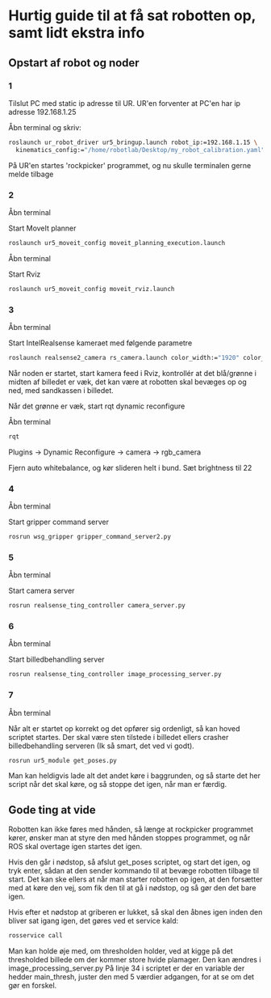 # Hurtig guide til at få sat robotten op, samt lidt ekstra info
## Opstart af robot og noder
### 1
Tilslut PC med static ip adresse til UR. UR'en forventer at PC'en har ip adresse 192.168.1.25

Åbn terminal og skriv:

```sh
roslaunch ur_robot_driver ur5_bringup.launch robot_ip:=192.168.1.15 \
  kinematics_config:="/home/robotlab/Desktop/my_robot_calibration.yaml"
```

På UR'en startes 'rockpicker' programmet, og nu skulle terminalen gerne melde tilbage

### 2

Åbn terminal

Start MoveIt planner

```sh
roslaunch ur5_moveit_config moveit_planning_execution.launch
```

Åbn terminal

Start Rviz

```sh
roslaunch ur5_moveit_config moveit_rviz.launch
```

### 3

Åbn terminal

Start IntelRealsense kameraet med følgende parametre

```sh
roslaunch realsense2_camera rs_camera.launch color_width:="1920" color_height:="1080" color_fps:="30"
```

Når noden er startet, start kamera feed i Rviz, kontrollér at det blå/grønne i midten af billedet er væk, det kan være at robotten skal bevæges op og ned, med sandkassen i billedet.

Når det grønne er væk, start rqt dynamic reconfigure

Åbn terminal

```sh
rqt
```
Plugins -> Dynamic Reconfigure -> camera -> rgb_camera

Fjern auto whitebalance, og kør slideren helt i bund.
Sæt brightness til 22

### 4

Åbn terminal 

Start gripper command server

```sh
rosrun wsg_gripper gripper_command_server2.py
```

### 5

Åbn terminal

Start camera server

```sh
rosrun realsense_ting_controller camera_server.py
```

### 6

Åbn terminal

Start billedbehandling server

```sh
rosrun realsense_ting_controller image_processing_server.py
```

### 7

Åbn terminal

Når alt er startet op korrekt og det opfører sig ordenligt, så kan hoved scriptet startes. Der skal være sten tilstede i billedet ellers crasher billedbehandling serveren (Ik så smart, det ved vi godt).

```sh
rosrun ur5_module get_poses.py
```

Man kan heldigvis lade alt det andet køre i baggrunden, og så starte det her script når det skal køre, og så stoppe det igen, når man er færdig.

## Gode ting at vide

Robotten kan ikke føres med hånden, så længe at rockpicker programmet kører, ønsker man at styre den med hånden stoppes programmet, og når ROS skal overtage igen startes det igen.

Hvis den går i nødstop, så afslut get_poses scriptet, og start det igen, og tryk enter, sådan at den sender kommando til at bevæge robotten tilbage til start. Det kan ske ellers at når man starter robotten op igen, at den forsætter med at køre den vej, som fik den til at gå i nødstop, og så gør den det bare igen.

Hvis efter et nødstop at griberen er lukket, så skal den åbnes igen inden den bliver sat igang igen, det gøres ved et service kald:

```sh
rosservice call
```

Man kan holde øje med, om thresholden holder, ved at kigge på det thresholded billede om der kommer store hvide plamager. Den kan ændres i image_processing_server.py På linje 34 i scriptet er der en variable der hedder main_thresh, juster den med 5 værdier adgangen, for at se om det gør en forskel.
